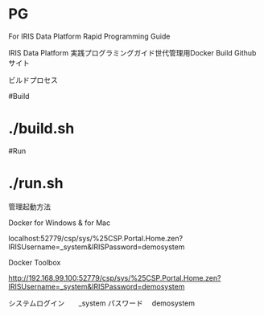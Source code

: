 PG
======

For IRIS Data Platform Rapid Programming Guide

IRIS Data Platform 実践プログラミングガイド世代管理用Docker Build Githubサイト


ビルドプロセス

#Build
# ./build.sh
#Run
# ./run.sh


管理起動方法

Docker for Windows & for Mac

localhost:52779/csp/sys/%25CSP.Portal.Home.zen?IRISUsername=_system&IRISPassword=demosystem

Docker Toolbox

http://192.168.99.100:52779/csp/sys/%25CSP.Portal.Home.zen?IRISUsername=_system&IRISPassword=demosystem

システムログイン　　_system
パスワード　	demosystem
